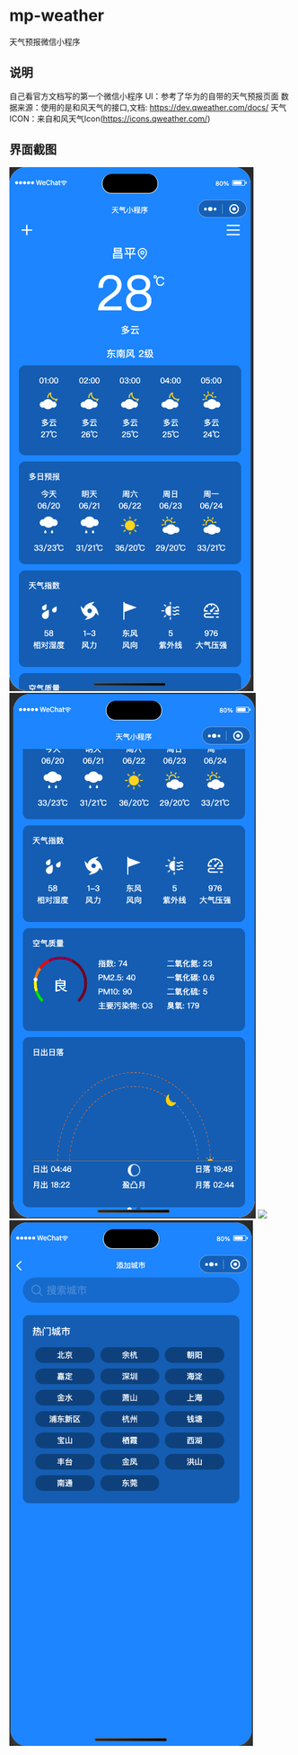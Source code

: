 # mp-weather
天气预报微信小程序

## 说明
自己看官方文档写的第一个微信小程序
UI：参考了华为的自带的天气预报页面
数据来源：使用的是和风天气的接口,文档: https://dev.qweather.com/docs/
天气ICON：来自和风天气Icon(https://icons.qweather.com/)


## 界面截图
![](miniprogram/assets/screenshot/home.png)![](miniprogram/assets/screenshot/home1.png)
![](miniprogram/assets/screenshot/mange-city.png)![](miniprogram/assets/screenshot/add-city.png)
